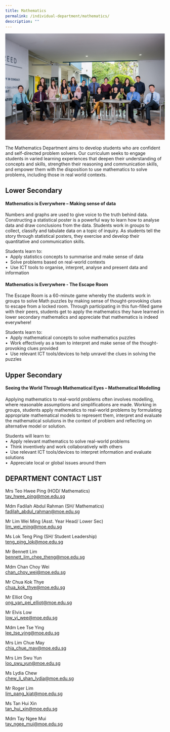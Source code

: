 ```yaml
---
title: Mathematics
permalink: /individual-department/mathematics/
description: ""
---
```

![](/images/2023%20dept%20maths.png)

The Mathematics Department aims to develop students who are confident and self-directed problem solvers. Our curriculum seeks to engage students in varied learning experiences that deepen their understanding of concepts and skills, strengthen their reasoning and communication skills, and empower them with the disposition to use mathematics to solve problems, including those in real world contexts.

## Lower Secondary

#### Mathematics is Everywhere – Making sense of data

Numbers and graphs are used to give voice to the truth behind data. Constructing a statistical poster is a powerful way to learn how to analyse data and draw conclusions from the data. Students work in groups to collect, classify and tabulate data on a topic of inquiry. As students tell the story through statistical posters, they exercise and develop their quantitative and communication skills.

Students learn to:  
•  Apply statistics concepts to summarise and make sense of data  
•  Solve problems based on real-world contexts  
•  Use ICT tools to organise, interpret, analyse and present data and information

#### Mathematics is Everywhere - The Escape Room
The Escape Room is a 60-minute game whereby the students work in groups to solve Math puzzles by making sense of thought-provoking clues to escape from a locked room. Through participating in this fun-filled game with their peers, students get to apply the mathematics they have learned in lower secondary mathematics and appreciate that mathematics is indeed everywhere!

Students learn to:  
•  Apply mathematical concepts to solve mathematics puzzles  
•  Work effectively as a team to interpret and make sense of the thought-provoking clues provided  
•  Use relevant ICT tools/devices to help unravel the clues in solving the puzzles

## Upper Secondary

#### Seeing the World Through Mathematical Eyes – Mathematical Modelling

Applying mathematics to real-world problems often involves modelling, where reasonable assumptions and simplifications are made. Working in groups, students apply mathematics to real-world problems by formulating appropriate mathematical models to represent them, interpret and evaluate the mathematical solutions in the context of problem and reflecting on alternative model or solution.

Students will learn to:  
•  Apply relevant mathematics to solve real-world problems  
•  Think inventively and work collaboratively with others  
•  Use relevant ICT tools/devices to interpret information and evaluate solutions  
•  Appreciate local or global issues around them

## DEPARTMENT CONTACT LIST

Mrs Teo Hwee Ping (HOD/ Mathematics)  
tay_hwee_ping@moe.edu.sg

  
Mdm Fadilah Abdul Rahman (SH/ Mathematics)  
fadilah_abdul_rahman@moe.edu.sg

  
Mr Lim Wei Ming (Asst. Year Head/ Lower Sec)  
lim_wei_ming@moe.edu.sg

  
Ms Lok Teng Ping (SH/ Student Leadership)  
teng_ping_lok@moe.edu.sg

  
Mr Bennett Lim  
bennett_lim_chee_theng@moe.edu.sg

  
Mdm Chan Choy Wei  
chan_choy_wei@moe.edu.sg

  
Mr Chua Kok Thye  
chua_kok_thye@moe.edu.sg

  
Mr Elliot Ong  
ong_yan_pei_elliot@moe.edu.sg

  
Mr Elvis Low  
low_yi_wee@moe.edu.sg

  
Mdm Lee Tse Ying  
lee_tse_ying@moe.edu.sg

  
Mrs Lim Chue May  
chia_chue_may@moe.edu.sg

  
Mrs Lim Swu Yun  
loo_swu_yun@moe.edu.sg

  
Ms Lydia Chew  
chew_li_shan_lydia@moe.edu.sg

  

Mr Roger Lim  
lim_pang_kiat@moe.edu.sg

  

Ms Tan Hui Xin  
tan_hui_xin@moe.edu.sg

  

Mdm Tay Ngee Mui  
tay_ngee_mui@moe.edu.sg